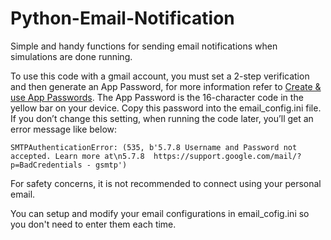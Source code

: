 # Python-Email-Notification
Simple and handy functions for sending email notifications when simulations are done running.

To use this code with a gmail account, you must set a 2-step verification and then generate an App Password, for more information refer to [Create & use App Passwords](https://support.google.com/accounts/answer/185833). The App Password is the 16-character code in the yellow bar on your device. Copy this password into the email_config.ini file. If you don’t change this setting, when running the code later, you’ll get an error message like below:

    SMTPAuthenticationError: (535, b'5.7.8 Username and Password not accepted. Learn more at\n5.7.8  https://support.google.com/mail/?p=BadCredentials - gsmtp')

For safety concerns, it is not recommended to connect using your personal email.

You can setup and modify your email configurations in email_cofig.ini so you don't need to enter them each time.

